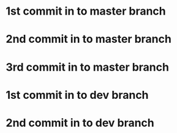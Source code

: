 # 1st commit in to master branch
# 2nd commit in to master branch
# 3rd commit in to master branch

# 1st commit in to dev branch
# 2nd commit in to dev branch